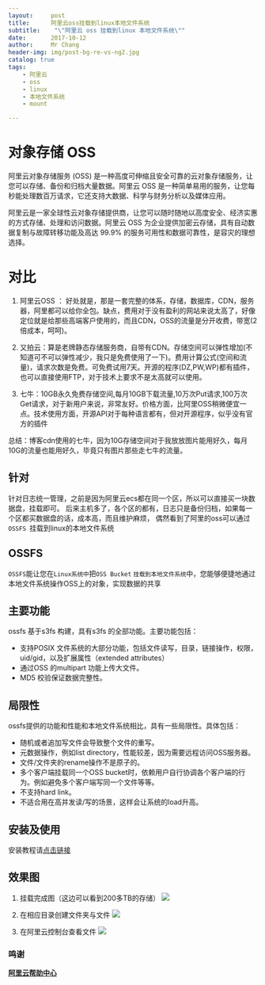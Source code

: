```yaml
---
layout:     post
title:     	阿里云oss挂载到linux本地文件系统
subtitle:    "\"阿里云 oss 挂载到linux 本地文件系统\""
date:       2017-10-12
author:     Mr Chang
header-img: img/post-bg-re-vs-ng2.jpg
catalog: true
tags:
    - 阿里云
    - oss
    - linux
    - 本地文件系统
    - mount

---
```


# 对象存储 OSS

阿里云对象存储服务 (OSS) 是一种高度可伸缩且安全可靠的云对象存储服务，让您可以存储、备份和归档大量数据。阿里云 OSS 是一种简单易用的服务，让您每秒能处理数百万请求，它还支持大数据、科学与财务分析以及媒体应用。

阿里云是一家全球性云对象存储提供商，让您可以随时随地以高度安全、经济实惠的方式存储、处理和访问数据。阿里云 OSS 为企业提供加密云存储，具有自动数据复制与故障转移功能及高达 99.9% 的服务可用性和数据可靠性，是容灾的理想选择。

# 对比

1. 阿里云OSS ： 好处就是，那是一套完整的体系，存储，数据库，CDN，服务器，阿里都可以给你全包。缺点，费用对于没有盈利的网站来说太高了，好像定位就是给那些高端客户使用的，而且CDN，OSS的流量是分开收费，带宽(2倍成本，呵呵)。

2. 又拍云：算是老牌静态存储服务商，自带有CDN。存储空间可以弹性增加(不知道可不可以弹性减少，我只是免费使用了一下)。费用计算公式(空间和流量)，请求次数是免费。可免费试用7天。开源的程序(DZ,PW,WP)都有插件，也可以直接使用FTP，对于技术上要求不是太高就可以使用。

3. 七牛：10GB永久免费存储空间,每月10GB下载流量,10万次Put请求,100万次Get请求，对于新用户来说，非常友好。价格方面，比阿里OSS稍微便宜一点。技术使用方面，开源API对于每种语言都有，但对开源程序，似乎没有官方的插件

总结：博客cdn使用的七牛，因为10G存储空间对于我放放图片能用好久，每月10G的流量也能用好久，毕竟只有图片那些走七牛的流量。

## 针对

针对日志统一管理，之前是因为阿里云ecs都在同一个区，所以可以直接买一块数据盘，挂载即可。
后来主机多了，各个区的都有，日志只是备份归档，如果每一个区都买数据盘的话，成本高，而且维护麻烦，
偶然看到了阿里的oss可以通过`OSSFS `挂载到linux的本地文件系统

## OSSFS

`OSSFS`能让您在`Linux系统中`把`OSS Bucket` `挂载到本地文件系统`中，您能够便捷地通过本地文件系统操作OSS上的对象，实现数据的共享

## 主要功能
ossfs 基于s3fs 构建，具有s3fs 的全部功能。主要功能包括：

* 支持POSIX 文件系统的大部分功能，包括文件读写，目录，链接操作，权限，uid/gid，以及扩展属性（extended attributes）
* 通过OSS 的multipart 功能上传大文件。
* MD5 校验保证数据完整性。

## 局限性

ossfs提供的功能和性能和本地文件系统相比，具有一些局限性。具体包括：

* 随机或者追加写文件会导致整个文件的重写。
* 元数据操作，例如list directory，性能较差，因为需要远程访问OSS服务器。
* 文件/文件夹的rename操作不是原子的。
* 多个客户端挂载同一个OSS bucket时，依赖用户自行协调各个客户端的行为。例如避免多个客户端写同一个文件等等。
* 不支持hard link。
* 不适合用在高并发读/写的场景，这样会让系统的load升高。

## 安装及使用

安装教程请[点击链接](https://help.aliyun.com/document_detail/32196.html)


## 效果图
1. 挂载完成图（这边可以看到200多TB的存储）
	![](http://files.jetbrains.org.cn/17-10-12/26787845.jpg)
	
2. 在相应目录创建文件夹与文件
	![](http://files.jetbrains.org.cn/17-10-12/32927799.jpg)
	
3. 在阿里云控制台查看文件
	![](http://files.jetbrains.org.cn/17-10-12/14403343.jpg)



### 鸣谢

**[阿里云帮助中心](https://help.aliyun.com/)**



